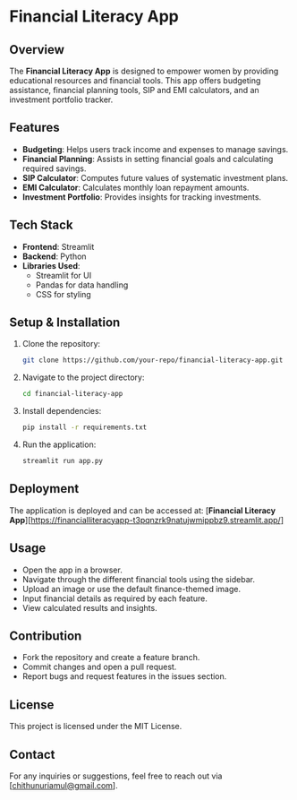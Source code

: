 # Financial Literacy App

## Overview
The **Financial Literacy App** is designed to empower women by providing educational resources and financial tools. This app offers budgeting assistance, financial planning tools, SIP and EMI calculators, and an investment portfolio tracker.

## Features
- **Budgeting**: Helps users track income and expenses to manage savings.
- **Financial Planning**: Assists in setting financial goals and calculating required savings.
- **SIP Calculator**: Computes future values of systematic investment plans.
- **EMI Calculator**: Calculates monthly loan repayment amounts.
- **Investment Portfolio**: Provides insights for tracking investments.

## Tech Stack
- **Frontend**: Streamlit
- **Backend**: Python
- **Libraries Used**:
  - Streamlit for UI
  - Pandas for data handling
  - CSS for styling

## Setup & Installation
1. Clone the repository:
   ```bash
   git clone https://github.com/your-repo/financial-literacy-app.git
   ```
2. Navigate to the project directory:
   ```bash
   cd financial-literacy-app
   ```
3. Install dependencies:
   ```bash
   pip install -r requirements.txt
   ```
4. Run the application:
   ```bash
   streamlit run app.py
   ```

## Deployment
The application is deployed and can be accessed at:
[**Financial Literacy App**][https://financialliteracyapp-t3pqnzrk9natujwmippbz9.streamlit.app/]

## Usage
- Open the app in a browser.
- Navigate through the different financial tools using the sidebar.
- Upload an image or use the default finance-themed image.
- Input financial details as required by each feature.
- View calculated results and insights.

## Contribution
- Fork the repository and create a feature branch.
- Commit changes and open a pull request.
- Report bugs and request features in the issues section.

## License
This project is licensed under the MIT License.

## Contact
For any inquiries or suggestions, feel free to reach out via [chithunuriamul@gmail.com].

